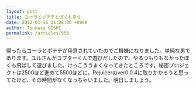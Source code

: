 ```yaml
---
layout: post
title: コーラとポテチとぼくと幸せ
date: 2012-01-16 21:28:00 +0900
author: Tsukasa OISHI
permalink: /articles/956
---
```



帰ったらコーラとポテチが用意されていたのでご機嫌になりました。単純な男であります。ユルさんがコプターくんで遊びだしたので、やるつもりもなかったぼくも飛ばして遊びました。けっこううまくなってきたところです。秘密プロジェクトは2500ほど進めて5500ほどに。Rejuicerのver0.0.4に取りかかろうと思ってたけど、その時間がなくなっちゃいました。明日しましょう。  

